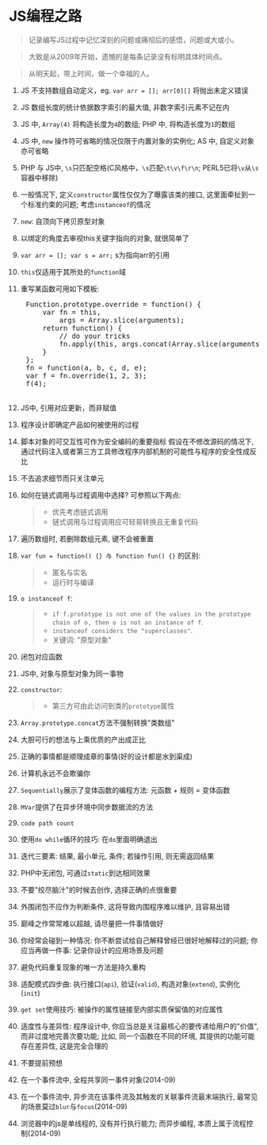 JS编程之路
===

>记录编写JS过程中记忆深刻的问题或痛彻后的感悟，问题或大或小。

>大致是从2009年开始，遗憾的是每条记录没有标明具体时间点。

>从明天起，带上时间，做一个幸福的人。


1. JS 不支持数组自动定义，eg. `var arr = []; arr[0][]` 将抛出未定义错误

2. JS 数组长度的统计依据数字索引的最大值, 非数字索引元素不记在内

3. JS 中, `Array(4)` 将构造长度为`4`的数组; PHP 中, 将构造长度为`1`的数组

4. JS 中, `new` 操作符可省略的情况仅限于内置对象的实例化; AS 中, 自定义对象亦可省略

5. PHP 与 JS中, `\s`只匹配空格(C风格中，`\s`匹配`\t\v\f\r\n`; PERL5已将`\v`从`\s`容器中移除)

6. 一般情况下, 定义`constructor`属性仅仅为了曝露该类的接口, 这里面牵扯到一个标准约束的问题; 考虑`instanceof`的情况

7. `new`: 自顶向下拷贝原型对象

8. 以绑定的角度去审视this关键字指向的对象, 就很简单了

9. `var arr = []; var s = arr;` s为指向arr的引用

10. `this`仅适用于其所处的`function`域

11. 重写某函数可用如下模板: 
  <pre>
	Function.prototype.override = function() {
		var fn = this, 
			args = Array.slice(arguments);
		return function() {
			// do your tricks
			fn.apply(this, args.concat(Array.slice(arguments)));
		}
	};
	fn = function(a, b, c, d, e);
	var f = fn.override(1, 2, 3);
	f(4);
  </pre>
    
12. JS中, 引用对应更新，而非赋值

13. 程序设计即确定产品如何被使用的过程

14. 脚本对象的可交互性可作为安全编码的重要指标 假设在不修改源码的情况下, 通过代码注入或者第三方工具修改程序内部机制的可能性与程序的安全性成反比

15. 不去追求细节而只关注单元

16. 如何在链式调用与过程调用中选择? 可参照以下两点: 
    >- 优先考虑链式调用
    >- 链式调用与过程调用应可轻易转换且无重复代码
    
17. 遍历数组时, 若删除数组元素, 键不会被重置

18. `var fun = function() {} 与 function fun() {}` 的区别: 
    >- 匿名与实名
    >- 运行时与编译
    
19. `o instanceof f`: 
    >- `if f.prototype is not one of the values in the prototype chain of o, then o is not an instance of f`.
    >- `instanceof considers the "superclasses"`.
    >- 关键词: "原型对象"

20. 闭包对应函数

21. JS中, 对象与原型对象为同一事物

22. `constructor`: 
    >- 第三方可由此访问到类的`prototype`属性
    
23. `Array.prototype.concat`方法不强制转换"类数组"

24. 大胆可行的想法与上乘优质的产出成正比

25. 正确的事情都是顺理成章的事情(好的设计都是水到渠成)

26. 计算机永远不会欺骗你

27. `Sequentially`展示了变体函数的编程方法: 元函数 + 规则 = 变体函数

28. `MVar`提供了在异步环境中同步数据流的方法

29. `code path count`

30. 使用`do while`循环的技巧: 在`do`里面明确退出

31. 迭代三要素: 结果, 最小单元, 条件; 若操作引用, 则无需返回结果

32. PHP中无闭包, 可通过`static`到达相同效果 

33. 不要"绞尽脑汁"的时候去创作, 选择正确的点很重要

34. 外围闭包不应作为判断条件, 这将导致内围程序难以维护, 且容易出错

35. 巅峰之作常常难以超越, 请尽量把一件事情做好

36. 你经常会碰到一种情况: 你不断尝试给自己解释曾经已很好地解释过的问题; 你应当再做一件事: 记录你设计的应用场景及问题

38. 避免代码重复现象的唯一方法是持久重构

39. 适配模式四步曲: 执行接口(`api`), 验证(`valid`), 构造对象(`extend`), 实例化(`init`)

40. `get set`使用技巧: 被操作的属性链接至内部实质保留值的对应属性

41. 适度性与差异性: 程序设计中, 你应当总是关注最核心的要传递给用户的"价值", 而非过度地完善次要功能; 
比如, 同一个函数在不同的环境, 其提供的功能可能存在差异性, 这是完全合理的

42. 不要提前预想

43. 在一个事件流中, 全程共享同一事件对象(2014-09)

44. 在一个事件流中, 异步流在该事件流及其触发的关联事件流最末端执行, 最常见的场景莫过`blur`与`focus`(2014-09) 

45. 浏览器中的js是单线程的, 没有并行执行能力; 而异步编程, 本质上属于流程控制(2014-09)
